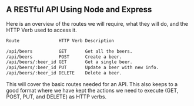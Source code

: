 A RESTful API Using Node and Express
-------------------

Here is an overview of the routes we will require, what they will do, and the HTTP Verb used to access it.

```sh
Route               HTTP Verb Description

/api/beers          GET       Get all the beers.
/api/beers          POST      Create a beer.
/api/beers/:beer_id GET       Get a single beer.
/api/beers/:beer_id PUT       Update a beer with new info.
/api/beers/:beer_id DELETE    Delete a beer.
```

This will cover the basic routes needed for an API. This also keeps to a good format where we have kept the actions we need to execute (GET, POST, PUT, and DELETE) as HTTP verbs.
